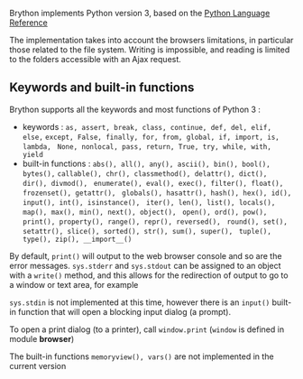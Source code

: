 Brython implements Python version 3, based on the 
[Python Language Reference](https://docs.python.org/3/reference/index.html)


The implementation takes into account the browsers limitations, in particular
those related to the file system. Writing is impossible, and reading is
limited to the folders accessible with an Ajax request.

Keywords and built-in functions
-------------------------------

Brython supports all the keywords and most functions of Python 3 :

- keywords : `as, assert, break, class, continue, def, del, elif, else,`
  `except, False, finally, for, from, global, if, import, is, lambda, `
  `None, nonlocal, pass, return, True, try, while, with, yield`
- built-in functions : `abs(), all(), any(), ascii(), bin(), bool(), bytes(),`
  `callable(), chr(), classmethod(), delattr(), dict(), dir(), divmod(), `
  `enumerate(), eval(), exec(), filter(), float(), frozenset(), getattr(), `
  `globals(), hasattr(), hash(), hex(), id(), input(), int(), isinstance(), `
  `iter(), len(), list(), locals(), map(), max(), min(), next(), object(), `
  `open(), ord(), pow(), print(), property(), range(), repr(), reversed(), `
  `round(), set(), setattr(), slice(), sorted(), str(), sum(), super(), `
  `tuple(), type(), zip(), __import__()`

By default, `print()` will output to the web browser console and so are the 
error messages. `sys.stderr` and `sys.stdout` can be assigned to an object 
with a `write()` method, and this allows for the redirection of output to go 
to a window or text area, for example

`sys.stdin` is not implemented at this time, however there is an `input()` 
built-in function that will open a blocking input dialog (a prompt).

To open a print dialog (to a printer), call `window.print` (`window` is 
defined in module **browser**)

The built-in functions `memoryview(), vars()` are not implemented in the 
current version
